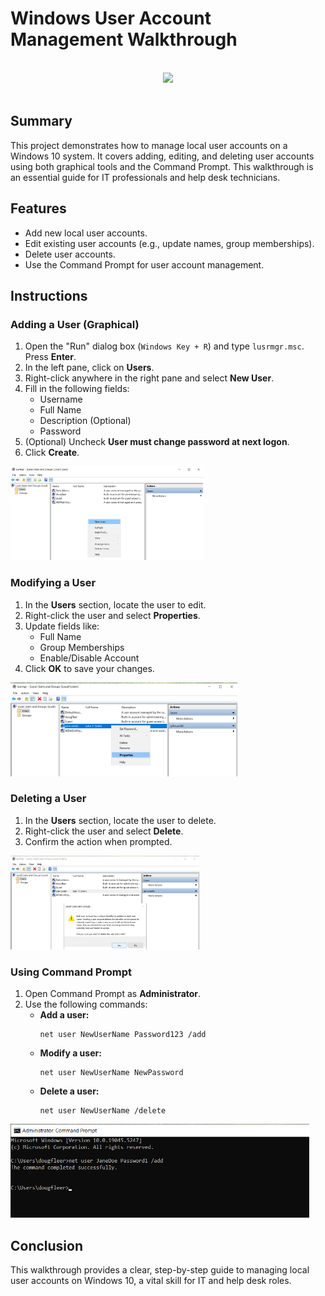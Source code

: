 <h1>Windows User Account Management Walkthrough</h1>
<br />
<center><img src="https://pentagram-production.imgix.net/ea053844-c063-4130-9425-4a193f82e1e3/ps_windows_01.jpg?rect=67%2C364%2C1665%2C1040&w=1500&fit=crop&fm=jpg&q=70&auto=format&h=935" height="250px"></img></center>
<br />
<h2>Summary</h2>
<p>
This project demonstrates how to manage local user accounts on a Windows 10 system. It covers adding, editing, and deleting user accounts using both graphical tools and the Command Prompt. This walkthrough is an essential guide for IT professionals and help desk technicians.
</p>

<h2>Features</h2>
<ul>
  <li>Add new local user accounts.</li>
  <li>Edit existing user accounts (e.g., update names, group memberships).</li>
  <li>Delete user accounts.</li>
  <li>Use the Command Prompt for user account management.</li>
</ul>

<h2>Instructions</h2>

<h3>Adding a User (Graphical)</h3>
<ol>
  <li>Open the "Run" dialog box (<code>Windows Key + R</code>) and type <code>lusrmgr.msc</code>. Press <strong>Enter</strong>.</li>
  <li>In the left pane, click on <strong>Users</strong>.</li>
  <li>Right-click anywhere in the right pane and select <strong>New User</strong>.</li>
  <li>Fill in the following fields:
    <ul>
      <li>Username</li>
      <li>Full Name</li>
      <li>Description (Optional)</li>
      <li>Password</li>
    </ul>
  </li>
  <li>(Optional) Uncheck <strong>User must change password at next logon</strong>.</li>
  <li>Click <strong>Create</strong>.</li>
</ol>
<img src="https://raw.githubusercontent.com/dougfleer/Windows-User-Account-Management/refs/heads/main/New_user.png" alt="Add User Step" height="150px"/>

<h3>Modifying a User</h3>
<ol>
  <li>In the <strong>Users</strong> section, locate the user to edit.</li>
  <li>Right-click the user and select <strong>Properties</strong>.</li>
  <li>Update fields like:
    <ul>
      <li>Full Name</li>
      <li>Group Memberships</li>
      <li>Enable/Disable Account</li>
    </ul>
  </li>
  <li>Click <strong>OK</strong> to save your changes.</li>
</ol>
<img src="https://raw.githubusercontent.com/dougfleer/Windows-User-Account-Management/refs/heads/main/Edit_user.png" alt="Edit User Step" height="150px"/>

<h3>Deleting a User</h3>
<ol>
  <li>In the <strong>Users</strong> section, locate the user to delete.</li>
  <li>Right-click the user and select <strong>Delete</strong>.</li>
  <li>Confirm the action when prompted.</li>
</ol>
<img src="https://raw.githubusercontent.com/dougfleer/Windows-User-Account-Management/refs/heads/main/Delete_user.png" alt="Delete User Step" height="150px"/>

<h3>Using Command Prompt</h3>
<ol>
  <li>Open Command Prompt as <strong>Administrator</strong>.</li>
  <li>Use the following commands:
    <ul>
      <li><strong>Add a user:</strong>
        <pre><code>net user NewUserName Password123 /add</code></pre>
      </li>
      <li><strong>Modify a user:</strong>
        <pre><code>net user NewUserName NewPassword</code></pre>
      </li>
      <li><strong>Delete a user:</strong>
        <pre><code>net user NewUserName /delete</code></pre>
      </li>
    </ul>
  </li>
</ol>
<img src="https://raw.githubusercontent.com/dougfleer/Windows-User-Account-Management/refs/heads/main/Command_Prompt_User_Management.png" alt="Command Prompt User Management" height="150px"/>

<h2>Conclusion</h2>
<p>
This walkthrough provides a clear, step-by-step guide to managing local user accounts on Windows 10, a vital skill for IT and help desk roles.
</p>
